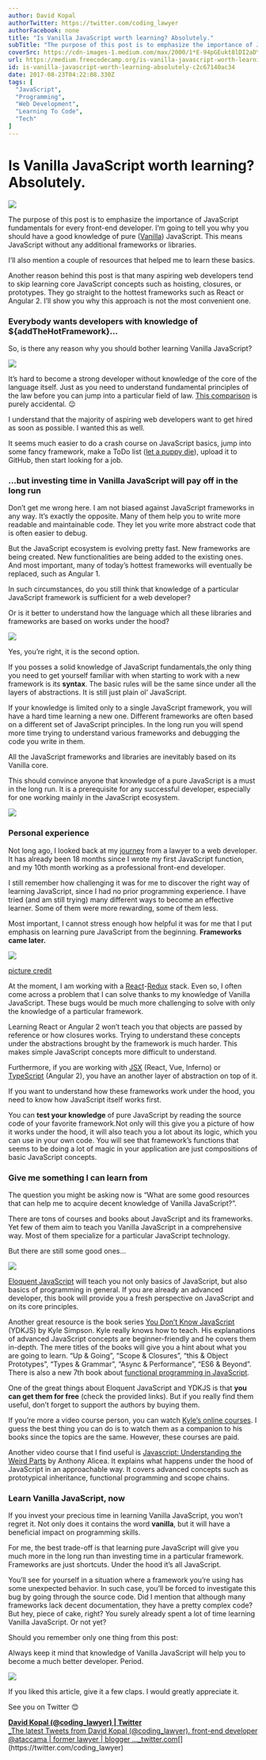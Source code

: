 ```yaml
---
author: David Kopal
authorTwitter: https://twitter.com/coding_lawyer
authorFacebook: none
title: "Is Vanilla JavaScript worth learning? Absolutely."
subTitle: "The purpose of this post is to emphasize the importance of JavaScript fundamentals for every front-end developer. I’m going to tell you w..."
coverSrc: https://cdn-images-1.medium.com/max/2000/1*E-94pGEukt8lDI2aDY3XcQ.jpeg
url: https://medium.freecodecamp.org/is-vanilla-javascript-worth-learning-absolutely-c2c67140ac34
id: is-vanilla-javascript-worth-learning-absolutely-c2c67140ac34
date: 2017-08-23T04:22:08.330Z
tags: [
  "JavaScript",
  "Programming",
  "Web Development",
  "Learning To Code",
  "Tech"
]
---
```

# Is Vanilla JavaScript worth learning? Absolutely.







![](https://cdn-images-1.medium.com/max/2000/1*E-94pGEukt8lDI2aDY3XcQ.jpeg)







The purpose of this post is to emphasize the importance of JavaScript fundamentals for every front-end developer. I’m going to tell you why you should have a good knowledge of pure ([Vanilla](https://en.wikipedia.org/wiki/Vanilla_software)) JavaScript. This means JavaScript without any additional frameworks or libraries.

I’ll also mention a couple of resources that helped me to learn these basics.

Another reason behind this post is that many aspiring web developers tend to skip learning core JavaScript concepts such as hoisting, closures, or prototypes. They go straight to the hottest frameworks such as React or Angular 2\. I’ll show you why this approach is not the most convenient one.

### Everybody wants developers with knowledge of ${addTheHotFramework}…

So, is there any reason why you should bother learning Vanilla JavaScript?



![](https://cdn-images-1.medium.com/max/1600/1*eTO0IHM6_MyCNIvBOLp7ag.jpeg)



It’s hard to become a strong developer without knowledge of the core of the language itself. Just as you need to understand fundamental principles of the law before you can jump into a particular field of law. [This comparison](https://ideas.ataccama.com/i-stopped-being-a-lawyer-became-a-developer-and-its-awesome-5311e8d74882) is purely accidental. 😉

I understand that the majority of aspiring web developers want to get hired as soon as possible. I wanted this as well.

It seems much easier to do a crash course on JavaScript basics, jump into some fancy framework, make a ToDo list ([let a puppy die](https://medium.freecodecamp.com/every-time-you-build-a-to-do-list-app-a-puppy-dies-505b54637a5d)), upload it to GitHub, then start looking for a job.

### …but investing time in Vanilla JavaScript will pay off in the long run

Don’t get me wrong here. I am not biased against JavaScript frameworks in any way. It’s exactly the opposite. Many of them help you to write more readable and maintainable code. They let you write more abstract code that is often easier to debug.

But the JavaScript ecosystem is evolving pretty fast. New frameworks are being created. New functionalities are being added to the existing ones. And most important, many of today’s hottest frameworks will eventually be replaced, such as Angular 1.

In such circumstances, do you still think that knowledge of a particular JavaScript framework is sufficient for a web developer?

Or is it better to understand how the language which all these libraries and frameworks are based on works under the hood?



![](https://cdn-images-1.medium.com/max/1600/1*wQgXQXDwZe_3f1br1HcHcA.jpeg)

Yes, you’re right, it is the second option.



If you posses a solid knowledge of JavaScript fundamentals,the only thing you need to get yourself familiar with when starting to work with a new framework is its **syntax**. The basic rules will be the same since under all the layers of abstractions. It is still just plain ol’ JavaScript.

If your knowledge is limited only to a single JavaScript framework, you will have a hard time learning a new one. Different frameworks are often based on a different set of JavaScript principles. In the long run you will spend more time trying to understand various frameworks and debugging the code you write in them.

All the JavaScript frameworks and libraries are inevitably based on its Vanilla core.

This should convince anyone that knowledge of a pure JavaScript is a must in the long run. It is a prerequisite for any successful developer, especially for one working mainly in the JavaScript ecosystem.



![](https://cdn-images-1.medium.com/max/1600/1*UkL0I2o1GDdXGUMPecxY7g.jpeg)



### Personal experience

Not long ago, I looked back at my [journey](https://ideas.ataccama.com/i-stopped-being-a-lawyer-became-a-developer-and-its-awesome-5311e8d74882#.v3xurb9v5) from a lawyer to a web developer. It has already been 18 months since I wrote my first JavaScript function, and my 10th month working as a professional front-end developer.

I still remember how challenging it was for me to discover the right way of learning JavaScript, since I had no prior programming experience. I have tried (and am still trying) many different ways to become an effective learner. Some of them were more rewarding, some of them less.

Most important, I cannot stress enough how helpful it was for me that I put emphasis on learning pure JavaScript from the beginning. **Frameworks came later.**



![](https://cdn-images-1.medium.com/max/1600/1*ixM8cuSIabPQ5Wlj0rgsVQ.jpeg)

[picture credit](https://www.keepcalm-o-matic.co.uk/p/keep-calm-and-learn-javascript/)



At the moment, I am working with a [React](https://facebook.github.io/react/)-[Redux](http://redux.js.org/) stack. Even so, I often come across a problem that I can solve thanks to my knowledge of Vanilla JavaScript. These bugs would be much more challenging to solve with only the knowledge of a particular framework.

Learning React or Angular 2 won’t teach you that objects are passed by reference or how closures works. Trying to understand these concepts under the abstractions brought by the framework is much harder. This makes simple JavaScript concepts more difficult to understand.

Furthermore, if you are working with [JSX](https://facebook.github.io/react/docs/jsx-in-depth.html) (React, Vue, Inferno) or [TypeScript](https://www.typescriptlang.org/) (Angular 2), you have an another layer of abstraction on top of it.

If you want to understand how these frameworks work under the hood, you need to know how JavaScript itself works first.

You can **test your knowledge** of pure JavaScript by reading the source code of your favorite framework.Not only will this give you a picture of how it works under the hood, it will also teach you a lot about its logic, which you can use in your own code. You will see that framework’s functions that seems to be doing a lot of magic in your application are just compositions of basic JavaScript concepts.

### Give me something I can learn from

The question you might be asking now is “What are some good resources that can help me to acquire decent knowledge of Vanilla JavaScript?”.

There are tons of courses and books about JavaScript and its frameworks. Yet few of them aim to teach you Vanilla JavaScript in a comprehensive way. Most of them specialize for a particular JavaScript technology.

But there are still some good ones…



![](https://cdn-images-1.medium.com/max/1600/1*xPqexrgvo6HsgWM28Bw1-Q.jpeg)



[Eloquent JavaScript](http://eloquentjavascript.net/) will teach you not only basics of JavaScript, but also basics of programming in general. If you are already an advanced developer, this book will provide you a fresh perspective on JavaScript and on its core principles.

Another great resource is the book series [You Don’t Know JavaScript](https://github.com/getify/You-Dont-Know-JS) (YDKJS) by Kyle Simpson. Kyle really knows how to teach. His explanations of advanced JavaScript concepts are beginner-friendly and he covers them in-depth. The mere titles of the books will give you a hint about what you are going to learn. “Up & Going”, “Scope & Closures”, “this & Object Prototypes”, “Types & Grammar”, “Async & Performance”, “ES6 & Beyond”. There is also a new 7th book about [functional programming in JavaScript](https://github.com/getify/Functional-Light-JS).

One of the great things about Eloquent JavaScript and YDKJS is that **you can get them for free** (check the provided links). But if you really find them useful, don’t forget to support the authors by buying them.

If you’re more a video course person, you can watch [Kyle’s online courses](https://frontendmasters.com/kyle-simpson/). I guess the best thing you can do is to watch them as a companion to his books since the topics are the same. However, these courses are paid.

Another video course that I find useful is [Javascript: Understanding the Weird Parts](https://www.udemy.com/understand-javascript/) by Anthony Alicea. It explains what happens under the hood of JavaScript in an approachable way. It covers advanced concepts such as prototypical inheritance, functional programming and scope chains.

### Learn Vanilla JavaScript, now

If you invest your precious time in learning Vanilla JavaScript, you won’t regret it. Not only does it contains the word **vanilla**, but it will have a beneficial impact on programming skills.

For me, the best trade-off is that learning pure JavaScript will give you much more in the long run than investing time in a particular framework. Frameworks are just shortcuts. Under the hood it’s all JavaScript.

You’ll see for yourself in a situation where a framework you’re using has some unexpected behavior. In such case, you’ll be forced to investigate this bug by going through the source code. Did I mention that although many frameworks lack decent documentation, they have a pretty complex code? But hey, piece of cake, right? You surely already spent a lot of time learning Vanilla JavaScript. Or not yet?

Should you remember only one thing from this post:

Always keep it mind that knowledge of Vanilla JavaScript will help you to become a much better developer. Period.



![](https://cdn-images-1.medium.com/max/1600/1*-0-CNkI704V7s879GpF86w.jpeg)



If you liked this article, give it a few claps. I would greatly appreciate it.

See you on Twitter 😊

[**David Kopal (@coding_lawyer) | Twitter**  
_The latest Tweets from David Kopal (@coding_lawyer). front-end developer @ataccama | former lawyer | blogger …_twitter.com](https://twitter.com/coding_lawyer "https://twitter.com/coding_lawyer")[](https://twitter.com/coding_lawyer)








